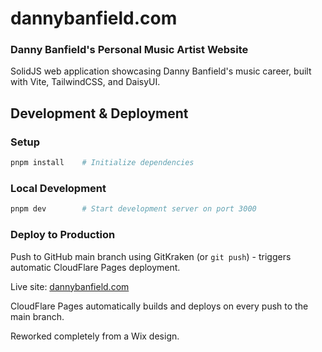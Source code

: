 # dannybanfield.com

### Danny Banfield's Personal Music Artist Website

SolidJS web application showcasing Danny Banfield's music career, built with Vite, TailwindCSS, and DaisyUI.

## Development & Deployment

### Setup
```bash
pnpm install    # Initialize dependencies
```

### Local Development
```bash
pnpm dev        # Start development server on port 3000
```

### Deploy to Production
Push to GitHub main branch using GitKraken (or `git push`) - triggers automatic CloudFlare Pages deployment.

Live site: [dannybanfield.com](https://dannybanfield.com)

CloudFlare Pages automatically builds and deploys on every push to the main branch.

Reworked completely from a Wix design.
